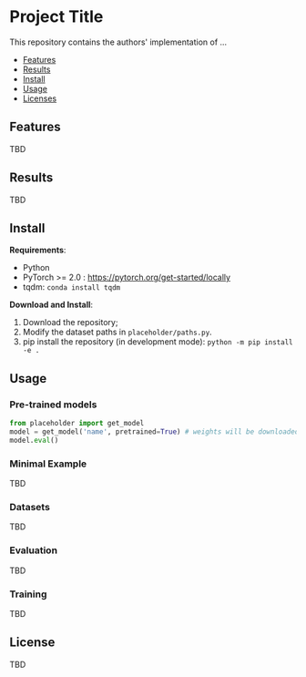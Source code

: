 # Project Title

This repository contains the authors' implementation of ...

- [Features](#features)
- [Results](#results)
- [Install](#install)
- [Usage](#usage)
- [Licenses](#license)



## Features
TBD


## Results
TBD


## Install
**Requirements**:
- Python
- PyTorch >= 2.0 : https://pytorch.org/get-started/locally
- tqdm: `conda install tqdm`

**Download and Install**:
1. Download the repository;
2. Modify the dataset paths in `placeholder/paths.py`.
3. pip install the repository (in development mode): `python -m pip install -e .`


## Usage
### Pre-trained models
```python
from placeholder import get_model
model = get_model('name', pretrained=True) # weights will be downloaded automatically
model.eval()
```

### Minimal Example
TBD


### Datasets
TBD

### Evaluation
TBD

### Training
TBD


## License
TBD
